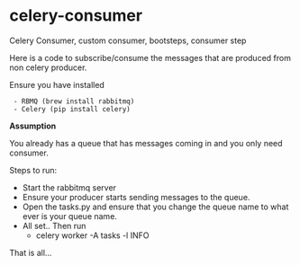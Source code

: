 # celery-consumer
Celery Consumer, custom consumer, bootsteps, consumer step

Here is a code to subscribe/consume the messages that are produced from non celery producer.


Ensure you have installed
 
     - RBMQ (brew install rabbitmq)
     - Celery (pip install celery)


**Assumption**

You already has a queue that has messages coming in and you only need consumer.


Steps to run:
   - Start the rabbitmq server
   - Ensure your producer starts sending messages to the queue.
   - Open the tasks.py and ensure that you change the queue name to what ever is your queue name.
   - All set.. Then run
        - celery worker -A tasks -l INFO

That is all... 
